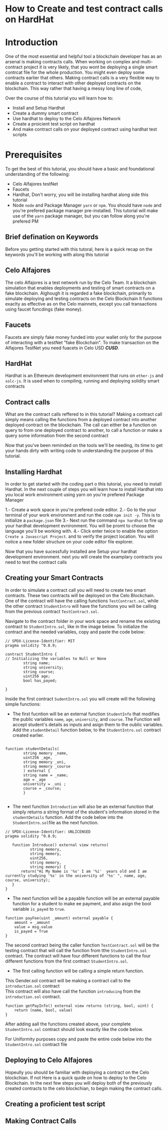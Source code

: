# How to Create and test contract calls on HardHat 

# Introduction
One of the most essential and helpful tool a blockchain developer has as an arsenal is making contracts calls. When working on complex and multi-contract project it is very likely, that you wont be deploying a single smart contrcat file for the whole production. You might even deploy some  contracts earlier that others.
Making contract calls is a very flexible way to enable a contract to interact with other deployed contracts on the blockchain.
This way rather that having a messy long line of code, 

Over the course of this tutorial you will learn how to:

* Install and Setup Hardhat
* Create a dummy smart contract
* Use hardhat to deploy to the Celo Alfajores Network  
* Create a proicient test script on hardhat  
* And make contract calls on your deployed contract using hardhat test scripts


# Prerequisites
To get the best of this tutorial, you should have a basic  and foundational understanding of the following:
* Celo Alfajores testNet
* Faucets 
* Hardhat, Don't worry, you will be installing hardhat along side this tutorial 
* Node `node` and Package Manager `yarn` or `npm`. You should have `node` and you're prefered package manager pre-installed.
This tutorial will make use of the `yarn` package manager, but you can follow along you're prefered PM


## Brief defination on Keywords
Before you getting started with this tutoral, here is a quick recap on the keywords you'll be working with along this tutorial

## Celo Alfajores
The celo Alfajores is a test network run by the Celo Team. It a blockchain simulation that enables
deployments and testing of smart contracts on a fake blockchain. Alghough it is regarded a fake blockchain, primarily to simulate deploying and testing contracts on the Celo Blockchain
It functions exaclty as effective as on the Celo mainnets, except you call transactions using faucet funcdings (fake money).

## Faucets
Faucets are simply fake money funded into your wallet only for the purpose of interacting with a testNet "fake Blockchain".
To make transaction on the Alfajores TestNet you need fuacets in Celo USD ***CUSD***.


## HardHat
Hardhat is an Ethereum development environment that runs on `ether-js` and `solc-js`. It is used when to compiling, running and deploying solidity smart contracts

## Contract calls
What are the contract calls reffered to in this tutorial?
Making a contract call simply means calling the functions from a deployed contract into another deployed contract on the blockchain.
The call can either be a function on query to from one deployed contract to another, to call a function or make a query some information from the second contract

Now that you've been reminded on the tools we'll be needing, its time to get your hands dirty with writing code to understanding the purpose of this tutorial.

## Installing Hardhat
In order to get started with the coding part o this tutorial, you need to install Hardhat.
In the next couple of steps you will learn how to install Hardhat into you local work environment using yarn on you're prefered Package Manager  

1.- Create a work space in you're prefered code editor.
2.- Go to the your terminal of your work environment and run the code `npm init -y`. This is to initialize a `package.json` file 
3.- Next run the command `npx hardhat` to fire up your hardhat development evnironment.
You will be promt to choose the language you'll be working with.
4.- Click enter twice to enable the option `Create a Javascript Project`. and to verify the project location.
You will notice a new folder structure on your code editor file explorer. 

Now that you have sucessfully installed ane Setup your hardhat development environment. next you will create the examplary contracts you need to test the contract calls  


## Creating your Smart Contracts
In order to simulate a contract call you will need to create two smart contracts. These two contracts will be deployed on the Celo Blockchain.
One of the contract will have the calling functions `TestContract.sol`, while the other contract `StudentIntro` will have the functions you will be calling from the previous contract `TestContract.sol`.

 Navigate to the contract folder in your work space and rename the existing contract to `StudentIntro.sol`, like in the image below.
To initialize the contract and the needed variables, copy and paste the code below:
```solidity
// SPDX-License-Identifier: MIT
pragma solidity ^0.8.9;

contract StudentIntro {
// Initializing the variables to Null or None
        string name;
        string university;
        string course;
        uint256 age;
        bool has_payed;

}
```
Inside the first contract `SudentIntro.sol` you will create will the following simple functions:
* The first fucntion will be an external function `StudentInfo` that modifies the public variables `name`, `age`, `university`, and `course`. The Function will accept student's details as inputs and asign them to the oublic variables.
Add the `studentDetail` function below, to the `StudentIntro.sol` contract created earlier.

```solidity

function studentDetails(
        string memory _name, 
        uint256 _age, 
        string memory _uni, 
        string memory _course
        ) external {
        string name = _name;
        age = _age
        university = _uni ;
        course = _course;
        }
        
```

* The next function `Introduction` will also be an external function that simply returns a string format of the student's information stored in the `studentDetails` function. 
Add the code below into the `StudentIntro.sol`file as the next function.

 ```solidity
// SPDX-License-Identifier: UNLICENSED
pragma solidity ^0.8.9;

    function Introduce() external view returns(
            string memory,
            string memory, 
            uint256,
            string memory, 
            string memory) {
        return("Hi My Name is '%s' I am '%i'  years old and I am currently studying '%s' in the university of '%s' ", name, age, course, university);
    }
}
```
* The next function will be a payable function will be an external payable function for a student to make ee payment, and also asign the bool variable `is_payed` to  `true`.

```solidity
function payFee(uint _amount) external payable {
    amount = _amount
    value = msg.value
    is_payed = True
}
```

The second contract being the caller function `TestContract.sol` will be the testing contract that will call the function from tthe `StudentIntro.sol` contract.
The contract will have four different functions to call the four different functions from the first contract `StudentIntro.sol`.

* The first calling function will be calling a simple return function.  

This Gender.sol contract will be making a contract call to the `introduction.sol` contract    
This contract will also have call the function `introducing` from the `introduction.sol` contract.
```solidity
function getPayInfo() external view returns (string, bool, uint) {
    return (name, bool, value)
}
```

After adding aall the functions created above, your complete `StudentIntro.sol` contract should look exactly like the code below.

For Uniformity purposes copy and paste the entire code below into the `StudentIntro.sol` contract file


## Deploying to Celo Alfajores
Hopeully you should be familiar with deploying a contract on the Celo blockchian. If not Here is a quick quide on how to deploy to the Celo Blockchain.
In the next few steps you will deploy both of the previously created contracts to the celo blockchian, to begin making the contract calls.


## Creating a proficient test script


## Making Contract Calls
